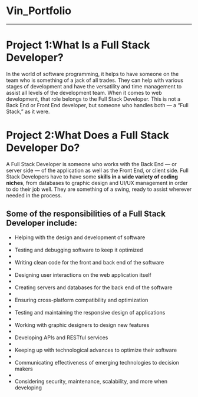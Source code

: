 # Vin_Portfolio
---

# Project 1:What Is a Full Stack Developer?
In the world of software programming, it helps to have someone on the team who is something of a jack of all trades. They can help with various stages of development and have the versatility and time management to assist all levels of the development team. When it comes to web development, that role belongs to the Full Stack Developer. This is not a Back End or Front End developer, but someone who handles both — a “Full Stack,” as it were.

# Project 2:What Does a Full Stack Developer Do?
A Full Stack Developer is someone who works with the Back End — or server side — of the application as well as the Front End, or client side. Full Stack Developers have to have some **skills in a wide variety of coding niches**, from databases to graphic design and UI/UX management in order to do their job well. They are something of a swing, ready to assist wherever needed in the process.

## Some of the responsibilities of a Full Stack Developer include:
- Helping with the design and development of software
- 
- Testing and debugging software to keep it optimized
- 
- Writing clean code for the front and back end of the software
- 
- Designing user interactions on the web application itself
- 
- Creating servers and databases for the back end of the software
- 
- Ensuring cross-platform compatibility and optimization
- 
- Testing and maintaining the responsive design of applications
- 
- Working with graphic designers to design new features
- 
- Developing APIs and RESTful services
- 
- Keeping up with technological advances to optimize their software
- 
- Communicating effectiveness of emerging technologies to decision makers
- 
- Considering security, maintenance, scalability, and more when developing

